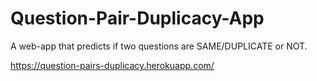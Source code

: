 # Question-Pair-Duplicacy-App
A web-app that predicts if two questions are SAME/DUPLICATE or NOT.

https://question-pairs-duplicacy.herokuapp.com/
